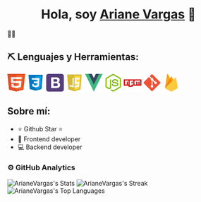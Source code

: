 <div align="center">
<h1 align="center">Hola, soy <a href="">Ariane Vargas</a> 👋</h1>
</div>

👩‍💻

## ⛏ Lenguajes y Herramientas:

<div>
<img src="/img/kisspng-web-development-html-responsive-web-design-logo-ja-html-5ae04a9526c592.7493066215246485971588.png" width="40" height="40">
<img src="/img/kisspng-web-development-cascading-style-sheets-css3-comput-css-5ada20be5eed10.7390827615242446703888.png" width="40" height="40">
<img src="/img/kisspng-bootstrap-logo-computer-software-web-application-p-b-5abb6c2ab15640.3860806115222323627264.png" width="40" height="40">
<img src="/img/kisspng-javascript-portable-network-graphics-logo-clip-art-javascript-programs-amp-output-apps-on-google-5b69409b183213.5468079715336244750991.png" width="40" height="40">
<img src="/img/kisspng-vue-js-javascript-library-angularjs-react-vue-js-5b4ebe1c091993.8950282915318871320373.png" width="40" height="40">
<img src="/img/kisspng-node-js-javascript-react-logo-express-js-javascript-logo-5b4ca5c70f0195.6239386615317498310615.png" width="40" height="40">
<img src="/img/kisspng-npm-node-js-computer-icons-computer-software-insta-5b278c9a7f3538.4925424915293185545211.png" width="40" height="40">
<img src="/img/kisspng-github-repository-commit-version-control-github-5ab8bdf71d6218.7448464515220566951204.png" width="40" height="40">
<img src="/img/kisspng-firebase-cloud-messaging-google-cloud-messaging-api-as-a-service-5b1bf7831a5909.5705156015285594911079.png" width="40" height="40">
</div>

## Sobre mí:

- ⭐ Github Star ⭐
- 📲 Frontend developer
- 💻 Backend developer

### ⚙️ GitHub Analytics

![ArianeVargas's Stats](https://github-readme-stats.vercel.app/api?username=ArianeVargas&theme=vue-dark&show_icons=true&hide_border=false&count_private=true)
![ArianeVargas's Streak](https://github-readme-streak-stats.herokuapp.com/?user=ArianeVargas&theme=vue-dark&hide_border=false)
![ArianeVargas's Top Languages](https://github-readme-stats.vercel.app/api/top-langs/?username=ArianeVargas&theme=vue-dark&show_icons=true&hide_border=false&layout=compact)
